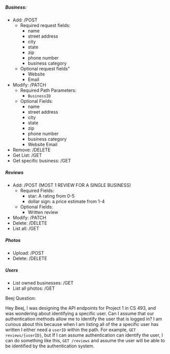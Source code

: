 ##### Business:
* Add: /POST
	* Required request fields:
		* name
		* street address
		* city
		* state 
		* zip
		* phone number
		* business category
	* Optional request fields"
		* Website
		* Email
* Modify: /PATCH
	* Required Path Parameters:
		* `BusinessID`
	* Optional Fields:
		* name
		* street address
		* city
		* state 
		* zip
		* phone number
		* business category
		* Website Email
* Remove: /DELETE 
* Get List: /GET
* Get specific business: /GET
##### Reviews
* Add: /POST (MOST 1 REVIEW FOR A SINGLE BUSINESS)
	* Required Fields:
		* star: A rating from 0-5
		* dollar sign: a price estimate from 1-4
	* Optional Fields:
		* Written review
* Modify: /PATCH
* Delete: /DELETE
* List all: /GET
##### Photos
* Upload: /POST
* Delete: /DELETE
##### Users
* List owned businesses: /GET
* List all photos: /GET

Beej Question: 

Hey Beej, I was designing the API endpoints for Project 1 in CS 493, and was wondering about identifying a specific user. Can I assume that our authentication methods allow me to identify the user that is logged in? I am curious about this because when I am listing all of the a specific user has written I either need a `userID` within the path. For example, `GET reviews/{userID}`, but If I can assume authentication can identify the user, I can do something like this, `GET /reviews` and assume the user will be able to be identified by the authentication system.

